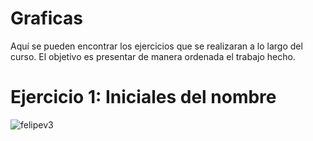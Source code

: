 # Graficas

Aquí se pueden encontrar los ejercicios que se realizaran a lo largo del curso. El objetivo es presentar de manera ordenada el trabajo hecho.

# Ejercicio 1: Iniciales del nombre

![felipev3](https://user-images.githubusercontent.com/70866722/111708195-2a9c0400-8824-11eb-805b-ad4b0b7a85fa.png)
